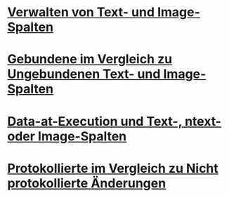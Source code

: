 # [Verwalten von Text- und Image-Spalten](managing-text-and-image-columns.md)

# [Gebundene im Vergleich zu Ungebundenen Text- und Image-Spalten](bound-vs-unbound-text-and-image-columns.md)
# [Data-at-Execution und Text-, ntext- oder Image-Spalten](data-at-execution-and-text-ntext-or-image-columns.md)
# [Protokollierte im Vergleich zu Nicht protokollierte Änderungen](logged-vs-unlogged-modifications.md)
